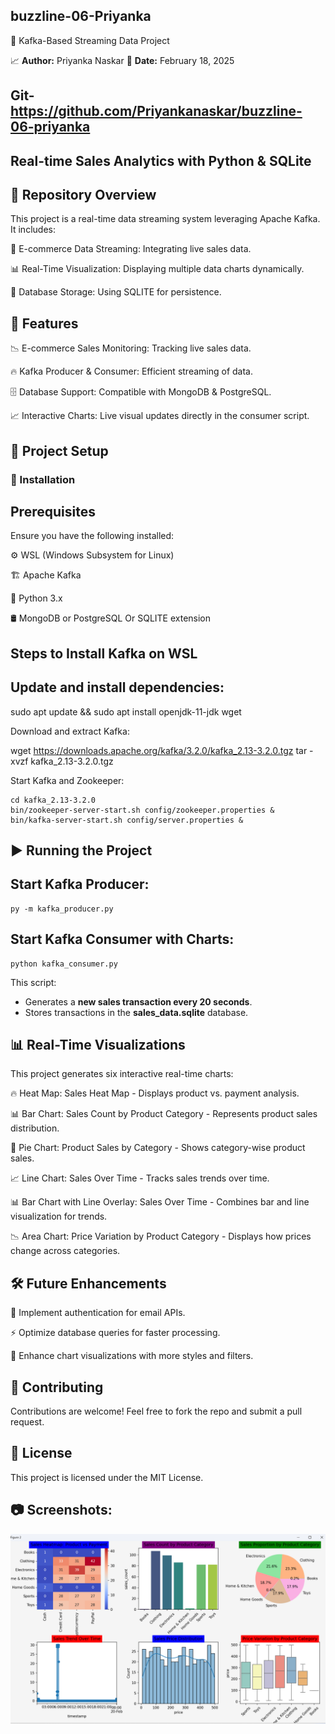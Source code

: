 ## buzzline-06-Priyanka
 📌 Kafka-Based Streaming Data Project

📈 **Author:** Priyanka Naskar 
📅 **Date:** February 18, 2025  
## Git- https://github.com/Priyankanaskar/buzzline-06-priyanka

##  Real-time Sales Analytics with Python & SQLite

## 🌟 Repository Overview
This project is a real-time data streaming system leveraging Apache Kafka. It includes:

🛒 E-commerce Data Streaming: Integrating live sales data.

📊 Real-Time Visualization: Displaying multiple data charts dynamically.

💾 Database Storage: Using SQLITE for persistence.

## 🚀 Features

📉 E-commerce Sales Monitoring: Tracking live sales data.

🔥 Kafka Producer & Consumer: Efficient streaming of data.

🗄 Database Support: Compatible with MongoDB & PostgreSQL.

📈 Interactive Charts: Live visual updates directly in the consumer script.

## 🚀 **Project Setup**

### 🔧 Installation

## Prerequisites 

Ensure you have the following installed:

⚙️ WSL (Windows Subsystem for Linux)

🏗 Apache Kafka

🐍 Python 3.x

🛢 MongoDB or PostgreSQL Or SQLITE extension

## Steps to Install Kafka on WSL

## Update and install dependencies: 

sudo apt update && sudo apt install openjdk-11-jdk wget

Download and extract Kafka:

wget https://downloads.apache.org/kafka/3.2.0/kafka_2.13-3.2.0.tgz
tar -xvzf kafka_2.13-3.2.0.tgz

Start Kafka and Zookeeper:

```
cd kafka_2.13-3.2.0
bin/zookeeper-server-start.sh config/zookeeper.properties &
bin/kafka-server-start.sh config/server.properties &
```

## ▶️ Running the Project
## Start Kafka Producer:
```
py -m kafka_producer.py
```
## Start Kafka Consumer with Charts:
```
python kafka_consumer.py
```

This script:
- Generates a **new sales transaction every 20 seconds**.
- Stores transactions in the **sales_data.sqlite** database.

## 📊 Real-Time Visualizations

This project generates six interactive real-time charts:

🔥 Heat Map: Sales Heat Map - Displays product vs. payment analysis.

📊 Bar Chart: Sales Count by Product Category - Represents product sales distribution.

🥧 Pie Chart: Product Sales by Category - Shows category-wise product sales.

📈 Line Chart: Sales Over Time - Tracks sales trends over time.

📊 Bar Chart with Line Overlay: Sales Over Time - Combines bar and line visualization for trends.

📉 Area Chart: Price Variation by Product Category - Displays how prices change across categories.

## 🛠 Future Enhancements

🔐 Implement authentication for email APIs.

⚡ Optimize database queries for faster processing.

🎨 Enhance chart visualizations with more styles and filters.

## 🤝 Contributing

Contributions are welcome! Feel free to fork the repo and submit a pull request.

## 📜 License

This project is licensed under the MIT License.

## 📷 Screenshots: 
![alt text](screenshot.png)